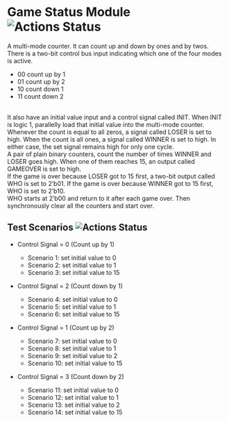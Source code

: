 
# Game Status Module  ![Actions Status](https://img.shields.io/badge/language-systemverilog-orange)
A multi-mode counter. It can count up and down by ones and by twos. <br>
There is a two-bit control bus input indicating which one of the four modes is active.
- 00 count up by 1
- 01 count up by 2
- 10 count down 1
- 11 count down 2 
<br>
It also have an initial value input and a control signal called INIT. 
When INIT is logic 1, parallelly load that initial value into the multi-mode counter.<br>
Whenever the count is equal to all zeros, a signal called LOSER is set to high.
When the count is all ones, a signal called WINNER is set to high. 
In either case, the set signal remains high for only one cycle. <br>
A pair of plain binary counters, count the number of times WINNER and LOSER
goes high. When one of them reaches 15, an output called GAMEOVER is set to high. <br>
If the game is over because LOSER got to 15 first, a two-bit output called WHO is set to
2’b01. If the game is over because WINNER got to 15 first,  WHO is set to 2’b10. <br>
WHO starts at 2’b00 and return to it after each game over. Then synchronously clear all the counters and start over.

## Test Scenarios ![Actions Status](https://img.shields.io/badge/coverage-100-green)
* Control Signal = 0 (Count up by 1)<br>
  * Scenario 1: set initial value to 0
  * Scenario 2: set initial value to 1
  * Scenario 3: set initial value to 15

* Control Signal = 2 (Count down by 1)
  * Scenario 4: set initial value to 0 
  * Scenario 5: set initial value to 1
  * Scenario 6: set initial value to 15
  
* Control Signal = 1 (Count up by 2)
  * Scenario 7: set initial value to 0
  * Scenario 8: set initial value to 1
  * Scenario 9: set initial value to 2
  * Scenario 10: set initial value to 15
  
* Control Signal = 3 (Count down by 2)
  * Scenario 11: set initial value to 0
  * Scenario 12: set initial value to 1
  * Scenario 13: set initial value to 2
  * Scenario 14: set initial value to 15
